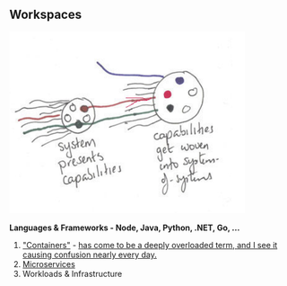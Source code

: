 ## Workspaces

![](/images/systemsofsystems.png)

**Languages & Frameworks - Node, Java, Python, .NET, Go, ...** 

1. ["Containers"](https://www.michaelnygard.com/blog/2018/09/joyful-isolation) - [has come to be a deeply overloaded term, and I see it causing confusion nearly every day.](https://twitter.com/MarcJBrooker/status/1222217458028707841)
2. [Microservices](../Patterns/microservices-demo.md)
3. Workloads & Infrastructure






